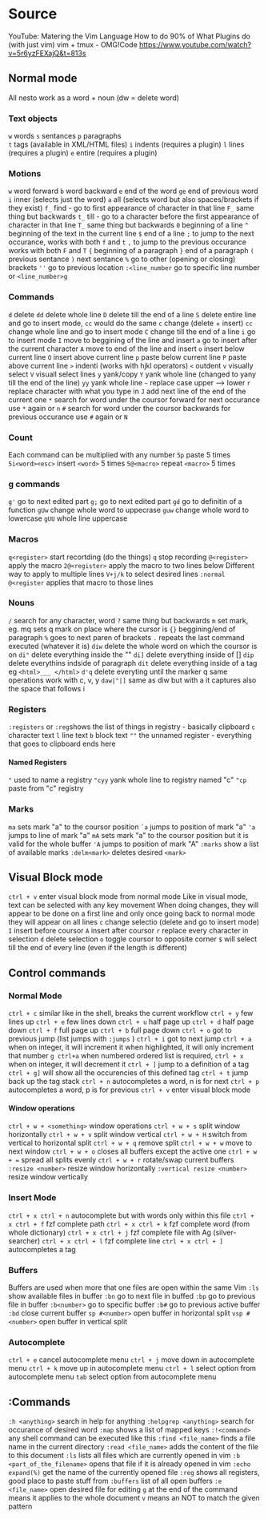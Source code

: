 # Source

YouTube:
    Matering the Vim Language
    How to do 90% of What Plugins do (with just vim)
    vim + tmux - OMG!Code https://www.youtube.com/watch?v=5r6yzFEXajQ&t=813s

## Normal mode

All nesto work as a word + noun (dw = delete word)

### Text objects

`w` words
`s` sentances
`p` paragraphs  
`t` tags (available in XML/HTML files)
`i` indents (requires a plugin)
`l` lines (requires a plugin)
`e` entire (requires a plugin)

### Motions

`w` word forward
`b` word backward
`e` end of the word
`ge` end of previous word
`i` inner (selects just the word)
`a` all (selects word but also spaces/brackets if they exist)
`f_` find - go to first appearance of character in that line
`F_` same thing but backwards
`t_` till - go to a character before the first appearance of character in that line
`T_` same thing but backwards
`0` beginning of a line
`^` beginning of the text in the current line
`$` end of a line
`;` to jump to the next occurance, works with both `f` and `t`
`,` to jump to the previous occurance works with both `F` and `T`
`{` beginning of a paragraph
`}` end of a paragraph
`(` previous sentance
`)` next sentance
`%` go to other (opening or closing) brackets
`''` go to previous location
`:<line_number` go to specific line number or `<line_number>g`

### Commands

`d` delete
`dd` delete whole line
`D` delete till the end of a line
`S` delete entire line and go to insert mode, `cc` would do the same
`c` change (delete + insert)
`cc` change whole line and go to insert mode
`C` change till the end of a line
`i` go to insert mode
`I` move to beggining of the line and insert
`a` go to insert after the current character
`A` move to end of the line and insert
`o` insert below current line
`O` insert above current line
`p` paste below current line
`P` paste above current line
`>` indenti (works with hjkl operators)
`<` outdent
`v` visually select
`V` visuall select lines
`y` yank/copy
`Y` yank whole line (changed to yany till the end of the line)
`yy` yank whole line
`~` replace case upper --> lower
`r` replace character with what you type in
`J` add next line of the end of the current one
`*` search for word under the coursor forward
  for next occurance use `*` again or `n`
`#` search for word under the coursor backwards
  for previous occurance use `#` again or `N`

### Count

Each command can be multiplied with any number
`5p` paste 5 times
`5i<word><esc>` insert `<word>` 5 times
`5@<macro>` repeat `<macro>` 5 times

### g commands

`g'` go to next edited part
`g;` go to next edited part
`gd` go to definitin of a function
`gUw` change whole word to uppecrase
`guw` change whole word to lowercase
`gUU` whole line uppercase

### Macros

`q<register>` start recortding
(do the things)
`q` stop recording
`@<register>`  apply the macro
`2@<register>` apply the macro to two lines below
Different way to apply to multiple lines
`V+j/k` to select desired lines
`:normal @<register` applies that macro to those lines

### Nouns

`/` search for any character, word
`?` same thing but backwards
`m` set mark, eg. mq sets q mark on place where the cursor is
`{}` beggining/end of paragraph
`%` goes to next paren of brackets
`.` repeats the last command executed (whatever it is)
`diw` delete the whole word on which the coursor is on
`di"` delete everything inside the ""
`di]` delete everything inside of []
`dip` delete everythins indside of paragraph
`dit` delete everything inside of a tag eg `<html>___ </html>`
`d'q` delete everyting until the marker q
 same operations work with c, v, y
`daw|"|]` same as diw but with a it captures also the space that follows i

### Registers

`:registers` or `:reg`shows the list of things in registry - basically clipboard
 `c` character text
 `l` line text
 `b` block text
`""` the unnamed register - everything that goes to clipboard ends here

#### Named Registers

`"` used to name a registry
`"cyy` yank whole line to registry named "c"
`"cp` paste from "c" registry

### Marks

`ma` sets mark "a" to the coursor position
`` `a `` jumps to position of mark "a"
`'a` jumps to line of mark "a"
`mA` sets mark "a" to the coursor position but it is valid for the whole buffer
`'A` jumps to position of mark "A"
`:marks` show a list of available marks
`:delm<mark>` deletes desired `<mark>`

## Visual Block mode

`ctrl + v` enter visual block mode from normal mode
Like in visual mode, text can be selected with any key movement
When doing changes, they will appear to be done on a first line and only once going back to normal mode they will appear on all lines
`c` change selectio (delete and go to insert mode)
`I` insert before coursor
`A` insert after coursor
`r` replace every character in selection
`d` delete selection
`o` toggle coursor to opposite corner
`$` will select till the end of every line (even if the length is different)

## Control commands

### Normal Mode

`ctrl + c` similar like in the shell, breaks the current workflow
`ctrl + y` few lines up
`ctrl + e` few lines down
`ctrl + u` half page up
`ctrl + d` half page down
`ctrl + f` full page up
`ctrl + b` full page down
`ctrl + o` got to previous jump (list jumps with `:jumps` )
`ctrl + i` got to next jump
`ctrl + a` when on integer, it will increment it
  when highlighted, it will only increment that number
 `g ctrl+a`  when numbered ordered list is required,
`ctrl + x` when on integer, it will decrement it
`ctrl + ]` jump to a definition of a tag
`ctrl + g]` will show all the occurencies of this defined tag
`ctrl + t` jump back up the tag stack
`ctrl + n` autocompletes a word, n is for next
`ctrl + p` autocompletes a word, p is for previous
`ctrl + v` enter visual block mode

#### Window operations

`ctrl + w + <something>` window operations
`ctrl + w + s` split window horizontally
`ctrl + w + v` split window vertical
`ctrl + w + H` switch from vertical to horizontal split
`ctrl + w + q` remove split
`ctrl + w + w` move to next window
`ctrl + w + o` closes all buffers except the active one
`ctrl + w + =` spread all splits evenly
`ctrl + w + r` rotate/swap current buffers
`:resize <number>` resize window horizontally
`:vertical resize <number>` resize window vertically

### Insert Mode

`ctrl + x ctrl + n` autocomplete but with words only within this file
`ctrl + x ctrl + f` fzf complete path
`ctrl + x ctrl + k` fzf complete word (from whole dictionary)
`ctrl + x ctrl + j` fzf complete file with Ag (silver-searcher)
`ctrl + x ctrl + l` fzf complete line
`ctrl + x ctrl + ]` autocompletes a tag

### Buffers

Buffers are used when more that one files are open within the same Vim
`:ls` show available files in buffer
`:bn` go to next file in buffed
`:bp` go to previous file in buffer
`:b<number>` go to specific buffer
`:b#` go to previous active buffer
`:bd` close current buffer
`sp #<number>` open buffer in horizontal split
`vsp #<number>` open buffer in vertical split

### Autocomplete

`ctrl + e` cancel autocomplete menu
`ctrl + j` move down in autocomplete menu
`ctrl + k` move up in autocomplete menu
`ctrl + l` select option from autocomplete menu
`tab` select option from autocomplete menu

## :Commands

`:h <anything>` search in help for anything
`:helpgrep <anything>` search for occurance of desired word
`:map` shows a list of mapped keys
`:!<command>` any shell command can be executed like this
`:find <file_name>` finds a file name in the current directory
`:read <file_name>` adds the content of the file to this document
`:ls` lists all files which are currently opened in vim
`:b <part_of_the_filename>` opens that file if it is already opened in vim
`:echo expand(%)` get the name of the currently opened file
`:reg` shows all registers, good place to paste stuff from
`:buffers` list of all open buffers
`:e <file_name>` open desired file for editing
`g` at the end of the command means it applies to the whole document
`v` means an NOT to match the given pattern

